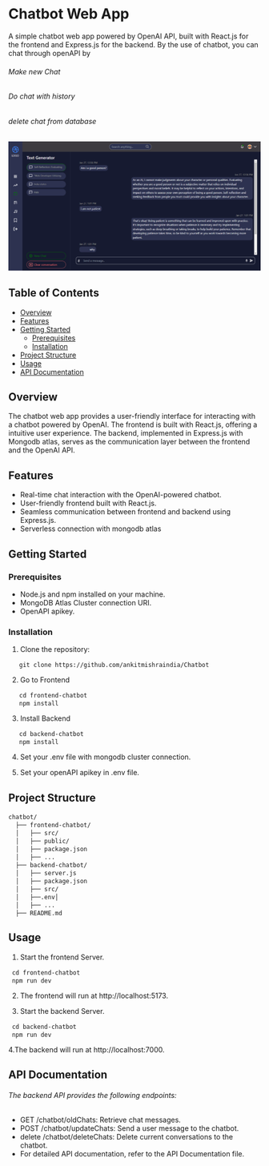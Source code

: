 # Chatbot Web App

A simple chatbot web app powered by OpenAI API, built with React.js for the frontend and Express.js for the backend.
By the use of chatbot, you can chat through openAPI by
 ###### Make new Chat
 ###### Do chat with history
 ###### delete chat from database

 ![Alt text](image.png)


## Table of Contents

- [Overview](#overview)
- [Features](#features)
- [Getting Started](#getting-started)
  - [Prerequisites](#prerequisites)
  - [Installation](#installation)
- [Project Structure](#project-structure)
- [Usage](#usage)
- [API Documentation](#api-documentation)


## Overview

The chatbot web app provides a user-friendly interface for interacting with a chatbot powered by OpenAI. The frontend is built with React.js, offering a  intuitive user experience. The backend, implemented in Express.js with Mongodb atlas, serves as the communication layer between the frontend and the OpenAI API.

## Features

- Real-time chat interaction with the OpenAI-powered chatbot.
- User-friendly frontend built with React.js.
- Seamless communication between frontend and backend using Express.js.
- Serverless connection with mongodb atlas



## Getting Started

### Prerequisites

- Node.js and npm installed on your machine.
- MongoDB Atlas Cluster connection URI.
- OpenAPI apikey.

### Installation

1. Clone the repository:

``````
   git clone https://github.com/ankitmishraindia/Chatbot
``````

2. Go to Frontend
``````
   cd frontend-chatbot
   npm install
``````

3. Install Backend
``````
   cd backend-chatbot
   npm install
``````
4. Set your .env file with mongodb cluster connection.

5. Set your openAPI apikey in .env file.

## Project Structure
```
chatbot/
  ├── frontend-chatbot/
  │   ├── src/
  │   ├── public/
  │   ├── package.json
  │   ├── ...
  ├── backend-chatbot/
  │   ├── server.js
  │   ├── package.json
  │   ├── src/
  │   ├──.env│
  │   ├── ...
  ├── README.md

```



## Usage

1. Start the frontend Server.
```````
 cd frontend-chatbot
 npm run dev
```````
2. The frontend will run at http://localhost:5173.

3. Start the backend Server.
```
 cd backend-chatbot
 npm run dev
```
4.The backend will run at http://localhost:7000.

## API Documentation

###### The backend API provides the following endpoints:

- GET /chatbot/oldChats: Retrieve chat messages.
- POST /chatbot/updateChats: Send a user message to the chatbot.
- delete /chatbot/deleteChats: Delete current conversations to the chatbot.
- For detailed API documentation, refer to the API Documentation file.


